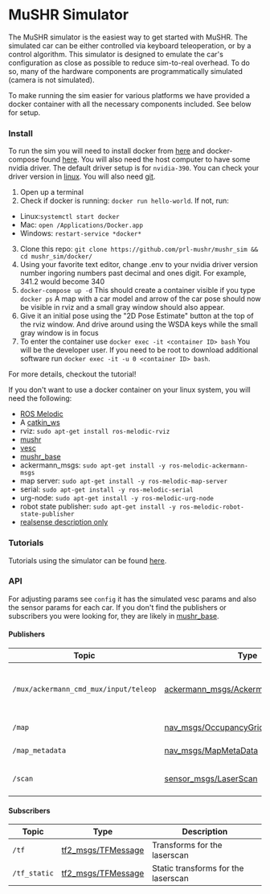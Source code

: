 # MuSHR Simulator
The MuSHR simulator is the easiest way to get started with MuSHR. The simulated car can be either controlled via keyboard teleoperation, or by a control algorithm. This simulator is designed to emulate the car's configuration as close as possible to reduce sim-to-real overhead. To do so, many of the hardware components are programmatically simulated (camera is not simulated).

To make running the sim easier for various platforms we have provided a docker container with all the necessary components included. See below for setup.

### Install
To run the sim you will need to install docker from [here](https://docs.docker.com/v17.12/install/) and docker-compose found [here](https://docs.docker.com/compose/install/). You will also need the host computer to have some nvidia driver. The default driver setup is for `nvidia-390`. You can check your driver version in [linux](https://linuxconfig.org/how-to-check-nvidia-driver-version-on-your-linux-system). You will also need [git](https://git-scm.com/book/en/v2/Getting-Started-Installing-Git).

1. Open up a terminal
2. Check if docker is running: `docker run hello-world`. If not, run:
- Linux:`systemctl start docker` 
- Mac: `open /Applications/Docker.app` 
- Windows: `restart-service *docker*`  
3. Clone this repo: 
`git clone https://github.com/prl-mushr/mushr_sim && cd mushr_sim/docker/`
4. Using your favorite text editor, change .env to your nvidia driver version number ingoring numbers past decimal and ones digit. For example, 341.2 would become 340
5. `docker-compose up -d` This should create a container visible if you type `docker ps`
A map with a car model and arrow of the car pose should now be visible in rviz and a small gray window should also appear.
9. Give it an initial pose using the "2D Pose Estimate" button at the top of the rviz window. And drive around using the WSDA keys while the small gray window is in focus 
10. To enter the container use `docker exec -it <container ID> bash` You will be the developer user. If you need to be root to download additional software run `docker exec -it -u 0 <container ID> bash`.  

For more details, checkout the tutorial!

If you don't want to use a docker container on your linux system, you will need the following:  
- [ROS Melodic](http://wiki.ros.org/melodic/Installation)
- A [catkin_ws](http://wiki.ros.org/catkin/Tutorials/create_a_workspace)
- rviz: `sudo apt-get install ros-melodic-rviz`
- [mushr](https://github.com/prl-mushr/mushr)
- [vesc](https://github.com/prl-mushr/vesc)
- [mushr_base](https://github.com/prl-mushr/mushr_base)
- ackermann_msgs: `sudo apt-get install -y ros-melodic-ackermann-msgs`
- map server: `sudo apt-get install -y ros-melodic-map-server`
- serial: `sudo apt-get install -y ros-melodic-serial`
- urg-node: `sudo apt-get install -y ros-melodic-urg-node`
- robot state publisher: `sudo apt-get install -y ros-melodic-robot-state-publisher`
- [realsense description only](https://github.com/IntelRealSense/realsense-ros/tree/development/realsense2_description)

### Tutorials
Tutorials using the simulator can be found [here](https://prl-mushr.github.io/tutorials/quickstart/).

### API
For adjusting params see `config` it has the simulated vesc params and also the sensor params for each car. If you don't find the publishers or subscribers you were looking for, they are likely in [mushr_base](https://github.com/prl-mushr/mushr_base).

#### Publishers
Topic | Type | Description
------|------|------------
`/mux/ackermann_cmd_mux/input/teleop`| [ackermann_msgs/AckermannDriveStamped](http://docs.ros.org/api/ackermann_msgs/html/msg/AckermannDriveStamped.html) | Publish teleop controls from keyboard
`/map` | [nav_msgs/OccupancyGrid](http://docs.ros.org/api/nav_msgs/html/msg/OccupancyGrid.html) | Map from map server
`/map_metadata` | [nav_msgs/MapMetaData](http://docs.ros.org/api/nav_msgs/html/msg/MapMetaData.html) | Map metadata
`/scan` | [sensor_msgs/LaserScan](http://docs.ros.org/api/sensor_msgs/html/msg/LaserScan.html) | Simulated laser scan topic

#### Subscribers
Topic | Type | Description
------|------|------------
`/tf` | [tf2_msgs/TFMessage](http://docs.ros.org/api/tf2_msgs/html/msg/TFMessage.html) | Transforms for the laserscan
`/tf_static` | [tf2_msgs/TFMessage](http://docs.ros.org/api/tf2_msgs/html/msg/TFMessage.html) | Static transforms for the laserscan
